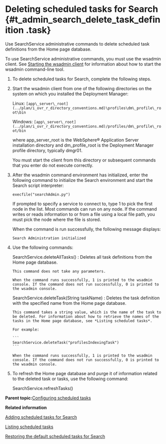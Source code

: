 # Deleting scheduled tasks for Search {#t_admin_search_delete_task_definition .task}

Use SearchService administrative commands to delete scheduled task definitions from the Home page database.

To use SearchService administrative commands, you must use the wsadmin client. See [Starting the wsadmin client](t_admin_wsadmin_starting.md) for information about how to start the wsadmin command-line tool.

1.  To delete scheduled tasks for Search, complete the following steps.
2.  Start the wsadmin client from one of the following directories on the system on which you installed the Deployment Manager:

    Linux: `[app\_server\_root](../plan/i_ovr_r_directory_conventions.md)\profiles\dm\_profile\_root\bin`

    Windows: `[app\_server\_root](../plan/i_ovr_r_directory_conventions.md)/profiles/dm\_profile\_root/bin`

    where app\_server\_root is the WebSphere® Application Server installation directory and dm\_profile\_root is the Deployment Manager profile directory, typically dmgr01.

    You must start the client from this directory or subsequent commands that you enter do not execute correctly.

3.  After the wsadmin command environment has initialized, enter the following command to initialize the Search environment and start the Search script interpreter:

    ```
    execfile("searchAdmin.py")
    ```

    If prompted to specify a service to connect to, type 1 to pick the first node in the list. Most commands can run on any node. If the command writes or reads information to or from a file using a local file path, you must pick the node where the file is stored.

    When the command is run successfully, the following message displays:

    ```
    Search Administration initialized
    ```

4.  Use the following commands:

    SearchService.deleteAllTasks\(\)
    :   Deletes all task definitions from the Home page database.

        This command does not take any parameters.

        When the command runs successfully, 1 is printed to the wsadmin console. If the command does not run successfully, 0 is printed to the wsadmin console.

    SearchService.deleteTask\(String taskName\)
    :   Deletes the task definition with the specified name from the Home page database.

        This command takes a string value, which is the name of the task to be deleted. For information about how to retrieve the names of the tasks in the Home page database, see *Listing scheduled tasks*.

        For example:

        ```
        SearchService.deleteTask("profilesIndexingTask")
        ```

        When the command runs successfully, 1 is printed to the wsadmin console. If the command does not run successfully, 0 is printed to the wsadmin console.

5.  To refresh the Home page database and purge it of information related to the deleted task or tasks, use the following command:

    SearchService.refreshTasks\(\)


**Parent topic:**[Configuring scheduled tasks](../admin/c_admin_search_configure_scheduled_tasks.md)

**Related information**  


[Adding scheduled tasks for Search](../admin/t_admin_search_configure_index_tasks.md)

[Listing scheduled tasks](../admin/t_admin_search_retrieve_index_tasks.md)

[Restoring the default scheduled tasks for Search](../admin/t_admin_search_reset_tasks.md)

